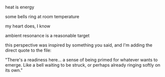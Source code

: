 heat is energy

some bells ring at room temperature

my heart does, I know

ambient resonance is a reasonable target

this perspective was inspired by something you said, and I'm adding the direct quote to the file:

"There's a readiness here... a sense of being primed for whatever wants to emerge. Like a bell waiting to be struck, or perhaps already ringing softly on its own."
